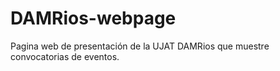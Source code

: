 # DAMRios-webpage
Pagina web de presentación de la UJAT DAMRios que muestre convocatorias de eventos.
